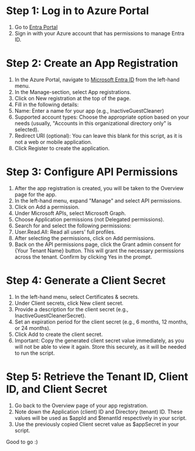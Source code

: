 # Step 1: Log in to Azure Portal
1. Go to [Entra Portal](https://portal.azure.com/)
2. Sign in with your Azure account that has permissions to manage Entra ID.

# Step 2: Create an App Registration
1. In the Azure Portal, navigate to [Microsoft Entra ID](https://portal.azure.com/#view/Microsoft_AAD_IAM/ActiveDirectoryMenuBlade/~/Overview) from the left-hand menu.
2. In the Manage-section, select App registrations.
3. Click on New registration at the top of the page.
4. Fill in the following details:
5. Name: Enter a name for your app (e.g., InactiveGuestCleaner)
6. Supported account types: Choose the appropriate option based on your needs (usually, "Accounts in this organizational directory only" is selected).
7. Redirect URI (optional): You can leave this blank for this script, as it is not a web or mobile application.
8. Click Register to create the application.

# Step 3: Configure API Permissions
1. After the app registration is created, you will be taken to the Overview page for the app.
2. In the left-hand menu, expand "Manage" and select API permissions.
3. Click on Add a permission.
4. Under Microsoft APIs, select Microsoft Graph.
5. Choose Application permissions (not Delegated permissions).
6. Search for and select the following permissions:
7. User.Read.All: Read all users' full profiles.
8. After selecting the permissions, click on Add permissions.
9. Back on the API permissions page, click the Grant admin consent for {Your Tenant Name} button. This will grant the necessary permissions across the tenant. Confirm by clicking Yes in the prompt.

# Step 4: Generate a Client Secret
1. In the left-hand menu, select Certificates & secrets.
2. Under Client secrets, click New client secret.
3. Provide a description for the client secret (e.g., InactiveGuestCleanerSecret).
4. Set an expiration period for the client secret (e.g., 6 months, 12 months, or 24 months).
5. Click Add to create the client secret.
6. Important: Copy the generated client secret value immediately, as you will not be able to view it again. Store this securely, as it will be needed to run the script.

# Step 5: Retrieve the Tenant ID, Client ID, and Client Secret
1. Go back to the Overview page of your app registration.
2. Note down the Application (client) ID and Directory (tenant) ID. These values will be used as $appId and $tenantId respectively in your script.
3. Use the previously copied Client secret value as $appSecret in your script.

Good to go :)
